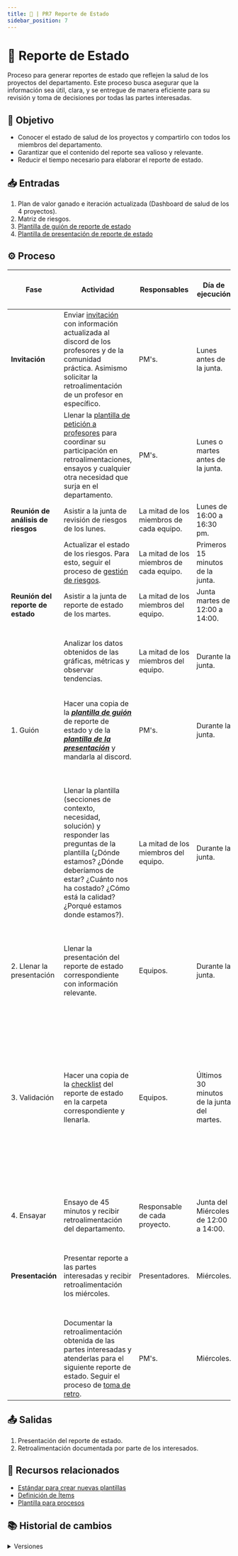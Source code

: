 ```yaml
---
title: 🦍 | PR7 Reporte de Estado
sidebar_position: 7
---
```


# 🦍 Reporte de Estado

Proceso para generar reportes de estado que reflejen la salud de los proyectos del departamento. Este proceso busca asegurar que la información sea útil, clara, y se entregue de manera eficiente para su revisión y toma de decisiones por todas las partes interesadas.

## 🎯 Objetivo

- Conocer el estado de salud de los proyectos y compartirlo con todos los miembros del departamento.
- Garantizar que el contenido del reporte sea valioso y relevante.
- Reducir el tiempo necesario para elaborar el reporte de estado.

## 📥 Entradas

1. Plan de valor ganado e iteración actualizada (Dashboard de salud de los 4 proyectos).
2. Matriz de riesgos.
3. [Plantilla de guión de reporte de estado](https://docs.google.com/document/d/180gkMwJGRrlqJ7Fj7H4BttP6-YzA1Cpwne2Qz_jhpYE/edit?tab=t.0#heading=h.d66jm9qd1q5i)
4. [Plantilla de presentación de reporte de estado](https://www.canva.com/design/DAGmnm4Wfsk/osAcd06hIavhOKI8cY30UA/edit)

## ⚙️ Proceso

| Fase                               | Actividad                                                                                                                                                                                                                                                                                                                                                                                                                                   | Responsables                             | Día de ejecución                           | Meta y práctica específica del CMMI                                                                                                                                                                                                                                                                      |
| ---------------------------------- | ------------------------------------------------------------------------------------------------------------------------------------------------------------------------------------------------------------------------------------------------------------------------------------------------------------------------------------------------------------------------------------------------------------------------------------------- | ---------------------------------------- | ------------------------------------------ | -------------------------------------------------------------------------------------------------------------------------------------------------------------------------------------------------------------------------------------------------------------------------------------------------------- |
| **Invitación**                     | Enviar [invitación](https://www.canva.com/design/DAGjckcb6PU/07croDD71JkA1IXMmCwCJg/edit?utm_content=DAGjckcb6PU&utm_campaign=designshare&utm_medium=link2&utm_source=sharebutton) con información actualizada al discord de los profesores y de la comunidad práctica. Asimismo solicitar la retroalimentación de un profesor en específico.                                                                                               | PM's.                                    | Lunes antes de la junta.                   |                                                                                                                                                                                                                                                                                                          |
|                                    | Llenar la [plantilla de petición a profesores](https://docs.google.com/spreadsheets/d/1M_3ARd0PcIRzv4pf6siw0WGcnmJncv-aOivCkD3J6tc/edit?gid=1057651689#gid=1057651689) para coordinar su participación en retroalimentaciones, ensayos y cualquier otra necesidad que surja en el departamento.                                                                                                                                             | PM's.                                    | Lunes o martes antes de la junta.          | **PP SP 2.6** (Planificar la participación de los Stakeholders en el proyecto)                                                                                                                                                                                                                           |
| **Reunión de análisis de riesgos** | Asistir a la junta de revisión de riesgos de los lunes.                                                                                                                                                                                                                                                                                                                                                                                     | La mitad de los miembros de cada equipo. | Lunes de 16:00 a 16:30 pm.                 | **PMC SP 1.6** (Llevar a cabo revisiones del progreso)                                                                                                                                                                                                                                                   |
|                                    | Actualizar el estado de los riesgos. Para esto, seguir el proceso de [gestión de riesgos](docs\procesos\PR8-gestion-riesgos.md).                                                                                                                                                                                                                                                                                                            | La mitad de los miembros de cada equipo. | Primeros 15 minutos de la junta.           | **PMC SP 1.6** (Llevar a cabo revisiones del progreso)                                                                                                                                                                                                                                                   |
| **Reunión del reporte de estado**  | Asistir a la junta de reporte de estado de los martes.                                                                                                                                                                                                                                                                                                                                                                                      | La mitad de los miembros del equipo.     | Junta martes de 12:00 a 14:00.             | **PMC SP 1.6** (Llevar a cabo revisiones del progreso)                                                                                                                                                                                                                                                   |
|                                    | Analizar los datos obtenidos de las gráficas, métricas y observar tendencias.                                                                                                                                                                                                                                                                                                                                                               | La mitad de los miembros del equipo.     | Durante la junta.                          | **PMC SP 1.6** (Llevar a cabo revisiones del progreso) **PMC 1.1** (Monitorear parámetros del proyecto)                                                                                                                                                                                                  |
| 1. Guión                           | Hacer una copia de la **<u>_[plantilla de guión](https://docs.google.com/document/d/180gkMwJGRrlqJ7Fj7H4BttP6-YzA1Cpwne2Qz_jhpYE/edit?tab=t.0#heading=h.d66jm9qd1q5i)_</u>** de reporte de estado y de la **<u>_[plantilla de la presentación](https://www.canva.com/design/DAGmnm4Wfsk/osAcd06hIavhOKI8cY30UA/edit?utm_content=DAGmnm4Wfsk&utm_campaign=designshare&utm_medium=link2&utm_source=sharebutton)_</u>** y mandarla al discord. | PM's.                                    | Durante la junta.                          |                                                                                                                                                                                                                                                                                                          |
|                                    | Llenar la plantilla (secciones de contexto, necesidad, solución) y responder las preguntas de la plantilla (¿Dónde estamos? ¿Dónde deberíamos de estar? ¿Cuánto nos ha costado? ¿Cómo está la calidad? ¿Porqué estamos donde estamos?).                                                                                                                                                                                                     | La mitad de los miembros del equipo.     | Durante la junta.                          | **PMC SP 1.7** (Llevar a cabo las revisiones de hitos) **PMC SP 1.6** (Llevar a cabo revisiones del progreso) **VER SP 3.2** (Analizar los resultados de la verificación)., **RD, SP 3.2** ( Establecer una definición de la funcionalidad y de los atributos de calidad requeridos)                     |
| 2. Llenar la presentación          | Llenar la presentación del reporte de estado correspondiente con información relevante.                                                                                                                                                                                                                                                                                                                                                     | Equipos.                                 | Durante la junta.                          |                                                                                                                                                                                                                                                                                                          |
| 3. Validación                      | Hacer una copia de la [checklist](https://docs.google.com/document/d/1skvIHlFhoJjGSoHj_fZ98gRAkRll7O8zY8Facau6crE/edit?tab=t.0) del reporte de estado en la carpeta correspondiente y llenarla.                                                                                                                                                                                                                                             | Equipos.                                 | Últimos 30 minutos de la junta del martes. | **MA SP 2.4** (Informar de los resultados de las actividades de medición y análisis a todas las partes interesadas), **VER, SP 1.2** (Establecer el entorno de verificación) **VER, SP 1.3** (Establecer los procedimientos y los criterios de verificación) **VER, SP 3.1** (Realizar la verificación). |
| 4. Ensayar                         | Ensayo de 45 minutos y recibir retroalimentación del departamento.                                                                                                                                                                                                                                                                                                                                                                          | Responsable de cada proyecto.            | Junta del Miércoles de 12:00 a 14:00.      |                                                                                                                                                                                                                                                                                                          |
| **Presentación**                   | Presentar reporte a las partes interesadas y recibir retroalimentación los miércoles.                                                                                                                                                                                                                                                                                                                                                       | Presentadores.                           | Miércoles.                                 | **PMC SP 1.6** (Llevar a cabo revisiones del progreso), **MA SP 2.4** (Reportar resultados a los stakeholders)                                                                                                                                                                                           |
|                                    | Documentar la retroalimentación obtenida de las partes interesadas y atenderlas para el siguiente reporte de estado. Seguir el proceso de [toma de retro](https://codeandco-wiki.netlify.app/docs/procesos/PR14-retroalimentacion).                                                                                                                                                                                                         | PM's.                                    | Miércoles.                                 | **PMC SP 1.6** (Llevar a cabo revisiones del progreso)                                                                                                                                                                                                                                                   |

## 📤 Salidas

1. Presentación del reporte de estado.
2. Retroalimentación documentada por parte de los interesados.

## 📎 Recursos relacionados

- [Estándar para crear nuevas plantillas](/docs/next/standards/estandar-plantillas)
- [Definición de Ítems](/docs/next/procesos/PR2-definicion-items)
- [Plantilla para procesos](/docs/next/plantillas/plantilla-procesos)

## 📚 Historial de cambios

<details>
  <summary>Versiones</summary>
| **Versión** | **Descripción**                                                                   | **Fecha**  | **Colaborador**               |
| ----------- | --------------------------------------------------------------------------------- | ---------- | ----------------------------- |
| **1.0.0**   | Creación del proceso de reporte de estado.                                        | 31/03/2025 | Diego Fuentes                 |
| **2.0.0**   | Corrección completa del proceso.                                                  | 03/04/2025 | Diego Fuentes                 |
| **2.1.0**   | Adición de columna CMMI y vinculación con OPF SP 2.4.                             | 08/04/2025 | Carlos Iván Fonseca Mondragón |
| **2.2.0**   | Adición de entrada, salida y práctica CMMI.                                       | 17/04/2025 | Ian Julián Estrada Castro     |
| **2.3.0**   | Identificación de la práctica PMC 1.6.                                            | 17/04/2025 | Nicolás Hood Figueroa         |
| **2.4.0**   | Refactorización general del proceso.                                              | 18/04/2025 | Diego Fuentes                 |
| **2.5.0**   | Correcciones relacionadas con la práctica PMC 1.1.                                | 22/04/2025 | —                             |
| **2.6.0**   | Inclusión del paso de actualización a socios ausentes (PMC 1.6).                  | 22/04/2025 | Nicolás Hood Figueroa         |
| **2.7.0**   | Identificación de la práctica MA 2.2.                                             | 24/04/2025 | Diego Fuentes                 |
| **2.8.0**   | Actualización de enlaces.                                                         | 28/04/2025 | Arturo Sánchez                |
| **3.0.0**   | Simplificación del proceso, correcciones ortográficas y actualización de enlaces. | 13/05/2025 | Daniel Contreras Chávez       |
| **3.1.0**   | Añadir pedir retroalimentación de un profesor en específico.                      | 13/05/2025 | Juan Pablo Chávez Leal        |
| **3.1.1**   | Mapear VER 3.2                                                                    | 27/05/2025 | Ian Julián Estrada Castro     |
| **3.1.2**   | Mapear RD 3.2                                                                     | 28/05/2025 | Hiram Israel Mendoza López    |
| **3.1.3**   | Correcciones ortográficas y de enlaces                                            | 29/05/2025 | Valeria Zúñiga, Nicolas Hood  |
| **3.1.4**   | Plantillas de peticiones a profesores PP 2.6 y mejoras de redacción               | 05/06/2025 | Juan Eduardo Rosas Cerón      |
</details>
